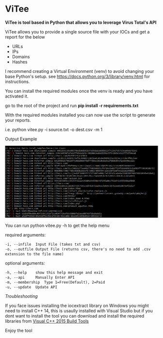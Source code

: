 # ViTee
**ViTee is tool based in Python that allows you to leverage Virus Total's API**

ViTee allows you to provide a single source file with your IOCs and get a report for the below

   *  URLs
   *  IPs
   *  Domains
   *  Hashes
   
I recommend creating a Virtual Environment (venv) to avoid changing your base Python's setup.
see https://docs.python.org/3/library/venv.html for instructions.

You can install the required modules once the venv is ready and you have activated it.

go to the root of the project and run **pip install -r requirements.txt**

With the required modules installed you can now use the script to generate your reports.

i.e. python vitee.py -i source.txt -o dest.csv -m 1

Output Example

![Results](https://github.com/TURROKS/ViTee/blob/master/examples/images/results.PNG)

You can run python vitee.py -h to get the help menu

required arguments:

    -i, --infile  Input File (takes txt and csv)
    -o, --outfile Output File (returns csv, there's no need to add .csv extension to the file name)

optional arguments:

    -h, --help    show this help message and exit
    -a, --api     Manually Enter API
    -m, --membership  Type 1=Free(Default), 2=Paid
    -u, --update  Update API

*Troubleshooting*

If you face issues installing the iocextract library on Windows you might need to install C++ 14, this is usaully installed with Visual Studio but if you dont want to install the tool you can download and install the required libraries from [Visual C++ 2015 Build Tools](http://go.microsoft.com/fwlink/?LinkId=691126&fixForIE=.exe.)

Enjoy the tool
